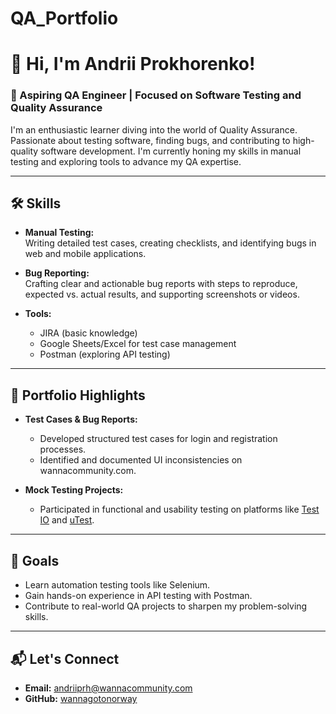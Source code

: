 # QA_Portfolio

# 👋 Hi, I'm Andrii Prokhorenko!  

### 🌟 Aspiring QA Engineer | Focused on Software Testing and Quality Assurance  

I'm an enthusiastic learner diving into the world of Quality Assurance. Passionate about testing software, finding bugs, and contributing to high-quality software development. I'm currently honing my skills in manual testing and exploring tools to advance my QA expertise.  

---

## 🛠️ Skills  
- **Manual Testing:**  
  Writing detailed test cases, creating checklists, and identifying bugs in web and mobile applications.  

- **Bug Reporting:**  
  Crafting clear and actionable bug reports with steps to reproduce, expected vs. actual results, and supporting screenshots or videos.  

- **Tools:**  
  - JIRA (basic knowledge)  
  - Google Sheets/Excel for test case management  
  - Postman (exploring API testing)  

---

## 📂 Portfolio Highlights  
- **Test Cases & Bug Reports:**  
  - Developed structured test cases for login and registration processes.  
  - Identified and documented UI inconsistencies on wannacommunity.com.  

- **Mock Testing Projects:**  
  - Participated in functional and usability testing on platforms like [Test IO](https://tester.test.io/profile_pages/wannagotonorway) and [uTest](https://www.utest.com/ref2266616).  

---

## 🎯 Goals  
- Learn automation testing tools like Selenium.  
- Gain hands-on experience in API testing with Postman.  
- Contribute to real-world QA projects to sharpen my problem-solving skills.  

---

## 📬 Let's Connect  
- **Email:** andriiprh@wannacommunity.com  
- **GitHub:** [wannagotonorway](https://github.com/wannagotonorway)
